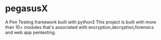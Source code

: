 # pegasusX
A Pen Testing framework built with python3
This project is built with more than 10+ modules that's associated with encryption,decryption,forensics and web app pentesting.
